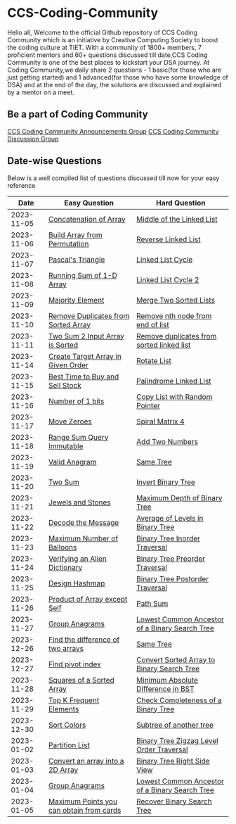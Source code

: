 # CCS-Coding-Community

Hello all,
Welcome to the official Github repository of CCS Coding Community which is an initiative by Creative Computing Society to boost the coding culture at TIET. With a community of 1800+ members, 7 proficient mentors and 60+ questions discussed till date,CCS Coding Community is one of the best places to kickstart your DSA journey. At Coding Community,we daily share 2 questions - 1 basic(for those who are just getting started) and 1 advanced(for those who have some knowledge of DSA) and at the end of the day, the solutions are discussed and explained by a mentor on a meet.

## Be a part of Coding Community

[CCS Coding Community Announcements Group](https://chat.whatsapp.com/E56OsqA9WQ274euqXIkK8K)
[CCS Coding Community Discussion Group](https://chat.whatsapp.com/IgADOXu7p6v06Asl20Ukhf)
## Date-wise Questions 

Below is a well compiled list of questions discussed till now for your easy reference

| Date       | Easy Question                      | Hard Question                      |
|------------|--------------------------------------|--------------------------------------|
| 2023-11-05 | [Concatenation of Array](https://leetcode.com/problems/concatenation-of-array/) | [Middle of the Linked List](https://leetcode.com/problems/middle-of-the-linked-list/)  |
| 2023-11-06 | [Build Array from Permutation](https://leetcode.com/problems/build-array-from-permutation/)    | [Reverse Linked List](https://leetcode.com/problems/reverse-linked-list/)    |
| 2023-11-07 | [Pascal's Triangle](https://leetcode.com/problems/pascals-triangle/description/)   | [Linked List Cycle](https://leetcode.com/problems/linked-list-cycle/description/) |
| 2023-11-08 | [Running Sum of 1-D Array](https://leetcode.com/problems/running-sum-of-1d-array/description/) | [Linked List Cycle 2](https://leetcode.com/problems/linked-list-cycle-ii/description/)  |
| 2023-11-09 | [Majority Element](https://leetcode.com/problems/majority-element/) | [Merge Two Sorted Lists](https://leetcode.com/problems/merge-two-sorted-lists/description/)  |
| 2023-11-10 | [Remove Duplicates from Sorted Array](https://leetcode.com/problems/remove-duplicates-from-sorted-array/) | [Remove nth node from end of list](https://leetcode.com/problems/remove-nth-node-from-end-of-list/)  |
| 2023-11-11 | [Two Sum 2 Input Array is Sorted](https://leetcode.com/problems/two-sum-ii-input-array-is-sorted/)    | [Remove duplicates from sorted linked list](https://leetcode.com/problems/two-sum-ii-input-array-is-sorted/) |
| 2023-11-14 | [Create Target Array in Given Order](https://leetcode.com/problems/create-target-array-in-the-given-order/description/) | [Rotate List](https://leetcode.com/problems/rotate-list/description/)  |
| 2023-11-15 | [Best Time to Buy and Sell Stock](https://leetcode.com/problems/best-time-to-buy-and-sell-stock/description/) | [Palindrome Linked List](https://leetcode.com/problems/palindrome-linked-list/description/)  |
| 2023-11-16 | [Number of 1 bits](https://leetcode.com/problems/number-of-1-bits/) | [Copy List with Random Pointer](https://leetcode.com/problems/copy-list-with-random-pointer/)  |
| 2023-11-17 | [Move Zeroes](https://leetcode.com/problems/move-zeroes/description/) | [Spiral Matrix 4](https://leetcode.com/problems/spiral-matrix-iv/)  |
| 2023-11-18 | [Range Sum Query Immutable](https://leetcode.com/problems/range-sum-query-immutable/description/) | [Add Two Numbers](https://leetcode.com/problems/add-two-numbers/)  |
| 2023-11-19 | [Valid Anagram](https://leetcode.com/problems/valid-anagram/)    | [Same Tree](https://leetcode.com/problems/same-tree/) |
| 2023-11-20 | [Two Sum](https://leetcode.com/problems/two-sum/)    | [Invert Binary Tree](https://leetcode.com/problems/invert-binary-tree/) |
| 2023-11-21 | [Jewels and Stones](https://leetcode.com/problems/jewels-and-stones/)    | [Maximum Depth of Binary Tree](https://leetcode.com/problems/maximum-depth-of-binary-tree/) |
| 2023-11-22 | [Decode the Message](https://leetcode.com/problems/decode-the-message/)    | [Average of Levels in Binary Tree](https://leetcode.com/problems/average-of-levels-in-binary-tree/) |
| 2023-11-23 | [Maximum Number of Balloons](https://leetcode.com/problems/maximum-number-of-balloons/description/)    | [Binary Tree Inorder Traversal](https://leetcode.com/problems/binary-tree-inorder-traversal/) |
| 2023-11-24 | [Verifying an Alien Dictionary](https://leetcode.com/problems/verifying-an-alien-dictionary/description/)    | [Binary Tree Preorder Traversal](https://leetcode.com/problems/binary-tree-preorder-traversal/) |
| 2023-11-25 | [Design Hashmap](https://leetcode.com/problems/design-hashmap/)    | [Binary Tree Postorder Traversal](https://leetcode.com/problems/binary-tree-postorder-traversal) |
| 2023-11-26 | [Product of Array except Self]( https://leetcode.com/problems/product-of-array-except-self/description/)    | [Path Sum](https://leetcode.com/problems/path-sum/) |
| 2023-11-27 | [Group Anagrams](https://leetcode.com/problems/group-anagrams/)    | [Lowest Common Ancestor of a Binary Search Tree](https://leetcode.com/problems/lowest-common-ancestor-of-a-binary-search-tree/) | 
| 2023-12-26 | [Find the difference of two arrays](https://leetcode.com/problems/find-the-difference-of-two-arrays/description/)    | [Same Tree ](https://leetcode.com/problems/same-tree/description/) |
| 2023-12-27     | [Find pivot index](https://leetcode.com/problems/find-pivot-index/ )    | [Convert Sorted Array to Binary Search Tree](https://leetcode.com/problems/convert-sorted-array-to-binary-search-tree/) |
| 2023-11-28 | [Squares of a Sorted Array](https://leetcode.com/problems/squares-of-a-sorted-array/)    | [Minimum Absolute Difference in BST](https://leetcode.com/problems/minimum-absolute-difference-in-bst/)  |
| 2023-11-29 | [Top K Frequent Elements](https://leetcode.com/problems/top-k-frequent-elements/)    | [Check Completeness of a Binary Tree](https://leetcode.com/problems/check-completeness-of-a-binary-tree/submissions/946757218) | 
| 2023-12-30 | [Sort Colors](https://leetcode.com/problems/sort-colors/description/)    | [Subtree of another tree](https://leetcode.com/problems/subtree-of-another-tree/)|
| 2023-01-02 | [Partition List](https://leetcode.com/problems/partition-list/)    | [Binary Tree Zigzag Level Order Traversal](https://leetcode.com/problems/binary-tree-zigzag-level-order-traversal/) |
| 2023-01-03 | [Convert an array into a 2D Array](https://leetcode.com/problems/convert-an-array-into-a-2d-array-with-conditions/)    | [Binary Tree Right Side View](https://leetcode.com/problems/binary-tree-right-side-view/description/) |
| 2023-01-04 | [Group Anagrams](https://leetcode.com/problems/group-anagrams/)    | [Lowest Common Ancestor of a Binary Search Tree](https://leetcode.com/problems/lowest-common-ancestor-of-a-binary-search-tree/)|
| 2023-01-05 | [Maximum Points you can obtain from cards](https://leetcode.com/problems/maximum-points-you-can-obtain-from-cards/)    | [Recover Binary Search Tree](https://leetcode.com/problems/recover-binary-search-tree/)|

